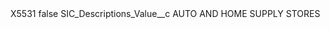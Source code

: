 <?xml version="1.0" encoding="UTF-8"?>
<CustomMetadata xmlns="http://soap.sforce.com/2006/04/metadata" xmlns:xsi="http://www.w3.org/2001/XMLSchema-instance" xmlns:xsd="http://www.w3.org/2001/XMLSchema">
    <label>X5531</label>
    <protected>false</protected>
    <values>
        <field>SIC_Descriptions_Value__c</field>
        <value xsi:type="xsd:string">AUTO AND HOME SUPPLY STORES</value>
    </values>
</CustomMetadata>
